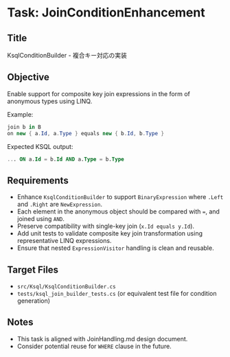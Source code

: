 # Task: JoinConditionEnhancement

## Title
KsqlConditionBuilder - 複合キー対応の実装

## Objective
Enable support for composite key join expressions in the form of anonymous types using LINQ.

Example:
```csharp
join b in B
on new { a.Id, a.Type } equals new { b.Id, b.Type }
```

Expected KSQL output:
```sql
... ON a.Id = b.Id AND a.Type = b.Type
```

## Requirements

- Enhance `KsqlConditionBuilder` to support `BinaryExpression` where `.Left` and `.Right` are `NewExpression`.
- Each element in the anonymous object should be compared with `=`, and joined using `AND`.
- Preserve compatibility with single-key join (`x.Id equals y.Id`).
- Add unit tests to validate composite key join transformation using representative LINQ expressions.
- Ensure that nested `ExpressionVisitor` handling is clean and reusable.

## Target Files

- `src/Ksql/KsqlConditionBuilder.cs`
- `tests/ksql_join_builder_tests.cs` (or equivalent test file for condition generation)

## Notes

- This task is aligned with JoinHandling.md design document.
- Consider potential reuse for `WHERE` clause in the future.
